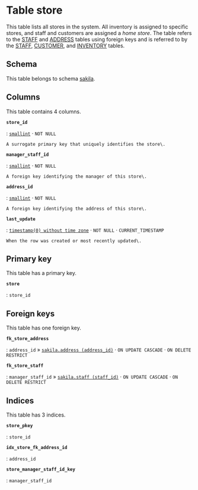 # Table **store**

This table lists all stores in the system\. All inventory is assigned to specific stores, and staff and customers are assigned a *home store*\. The table refers to the [STAFF](../../tables/staff) and [ADDRESS](../../tables/address) tables using foreign keys and is referred to by the [STAFF](../../tables/staff), [CUSTOMER](../../tables/customer), and [INVENTORY](../../tables/inventory) tables\.

## Schema

This table belongs to schema [sakila](../../schema).

## Columns

This table contains 4 columns.

**`store_id`**

:   [`smallint`](https://www.postgresql.org/docs/current/datatype-numeric.html) · `NOT NULL`

    A surrogate primary key that uniquely identifies the store\.

**`manager_staff_id`**

:   [`smallint`](https://www.postgresql.org/docs/current/datatype-numeric.html) · `NOT NULL`

    A foreign key identifying the manager of this store\.

**`address_id`**

:   [`smallint`](https://www.postgresql.org/docs/current/datatype-numeric.html) · `NOT NULL`

    A foreign key identifying the address of this store\.

**`last_update`**

:   [`timestamp(0) without time zone`](https://www.postgresql.org/docs/current/datatype-datetime.html) · `NOT NULL` · `CURRENT_TIMESTAMP`

    When the row was created or most recently updated\.

## Primary key

This table has a primary key.

**`store`**

:   `store_id`

## Foreign keys

This table has one foreign key.

**`fk_store_address`**

:   `address_id` » [`sakila.address (address_id)`](../../sakila/tables/address) · `ON UPDATE CASCADE` · `ON DELETE RESTRICT`

**`fk_store_staff`**

:   `manager_staff_id` » [`sakila.staff (staff_id)`](../../sakila/tables/staff) · `ON UPDATE CASCADE` · `ON DELETE RESTRICT`

## Indices

This table has 3 indices.

**`store_pkey`**

:   `store_id`

**`idx_store_fk_address_id`**

:   `address_id`

**`store_manager_staff_id_key`**

:   `manager_staff_id`
